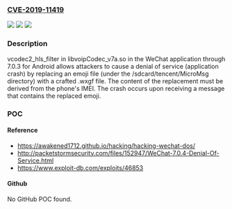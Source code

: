 ### [CVE-2019-11419](https://cve.mitre.org/cgi-bin/cvename.cgi?name=CVE-2019-11419)
![](https://img.shields.io/static/v1?label=Product&message=n%2Fa&color=blue)
![](https://img.shields.io/static/v1?label=Version&message=n%2Fa&color=blue)
![](https://img.shields.io/static/v1?label=Vulnerability&message=n%2Fa&color=brighgreen)

### Description

vcodec2_hls_filter in libvoipCodec_v7a.so in the WeChat application through 7.0.3 for Android allows attackers to cause a denial of service (application crash) by replacing an emoji file (under the /sdcard/tencent/MicroMsg directory) with a crafted .wxgf file. The content of the replacement must be derived from the phone's IMEI. The crash occurs upon receiving a message that contains the replaced emoji.

### POC

#### Reference
- https://awakened1712.github.io/hacking/hacking-wechat-dos/
- http://packetstormsecurity.com/files/152947/WeChat-7.0.4-Denial-Of-Service.html
- https://www.exploit-db.com/exploits/46853

#### Github
No GitHub POC found.

